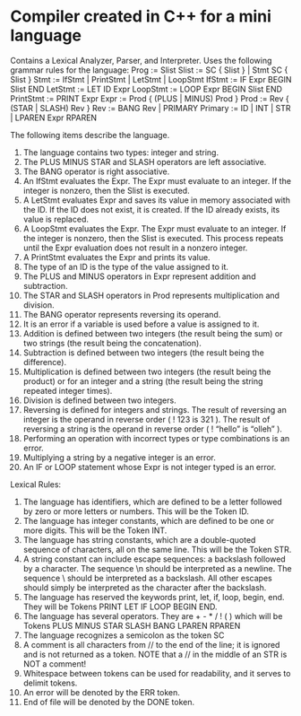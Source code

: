 # Compiler created in C++ for a mini language
Contains a Lexical Analyzer, Parser, and Interpreter.
Uses the following grammar rules for the language:
Prog := Slist
Slist := SC { Slist } | Stmt SC { Slist }
Stmt := IfStmt | PrintStmt | LetStmt | LoopStmt IfStmt := IF Expr BEGIN Slist END
LetStmt := LET ID Expr
LoopStmt := LOOP Expr BEGIN Slist END
PrintStmt := PRINT Expr
Expr := Prod { (PLUS | MINUS) Prod }
Prod := Rev { (STAR | SLASH) Rev }
Rev := BANG Rev | PRIMARY
Primary := ID | INT | STR | LPAREN Expr RPAREN

The following items describe the language.
1. The language contains two types: integer and string.
2. The PLUS MINUS STAR and SLASH operators are left associative.
3. The BANG operator is right associative.
4. An IfStmt evaluates the Expr. The Expr must evaluate to an integer. If the integer is
nonzero, then the Slist is executed.
5. A LetStmt evaluates Expr and saves its value in memory associated with the ID. If the ID
does not exist, it is created. If the ID already exists, its value is replaced.
6. A LoopStmt evaluates the Expr. The Expr must evaluate to an integer. If the integer is
nonzero, then the Slist is executed. This process repeats until the Expr evaluation does
not result in a nonzero integer.
7. A PrintStmt evaluates the Expr and prints its value.
8. The type of an ID is the type of the value assigned to it.
9. The PLUS and MINUS operators in Expr represent addition and subtraction.
10. The STAR and SLASH operators in Prod represents multiplication and division.
11. The BANG operator represents reversing its operand.
12. It is an error if a variable is used before a value is assigned to it.
13. Addition is defined between two integers (the result being the sum) or two strings (the
result being the concatenation).
14. Subtraction is defined between two integers (the result being the difference).
15. Multiplication is defined between two integers (the result being the product) or for an integer and a string (the result being the string repeated integer times).
16. Division is defined between two integers.
17. Reversing is defined for integers and strings. The result of reversing an integer is the
operand in reverse order ( ! 123 is 321 ). The result of reversing a string is the operand
in reverse order ( ! “hello” is “olleh” ).
18. Performing an operation with incorrect types or type combinations is an error.
19. Multiplying a string by a negative integer is an error.
20. An IF or LOOP statement whose Expr is not integer typed is an error.

Lexical Rules:
1. The language has identifiers, which are defined to be a letter followed by zero or more
letters or numbers. This will be the Token ID.
2. The language has integer constants, which are defined to be one or more digits. This will
be the Token INT.
3. The language has string constants, which are a double-quoted sequence of characters,
all on the same line. This will be the Token STR.
4. A string constant can include escape sequences: a backslash followed by a character.
The sequence \n should be interpreted as a newline. The sequence \\ should be interpreted as a backslash. All other escapes should simply be interpreted as the character after the backslash.
5. The language has reserved the keywords print, let, if, loop, begin, end. They will be Tokens PRINT LET IF LOOP BEGIN END.
6. The language has several operators. They are + - * / ! ( ) which will be Tokens PLUS MINUS STAR SLASH BANG LPAREN RPAREN
7. The language recognizes a semicolon as the token SC
8. A comment is all characters from // to the end of the line; it is ignored and is not returned
as a token. NOTE that a // in the middle of an STR is NOT a comment!
9. Whitespace between tokens can be used for readability, and it serves to delimit tokens. 
10. An error will be denoted by the ERR token.
11. End of file will be denoted by the DONE token.
